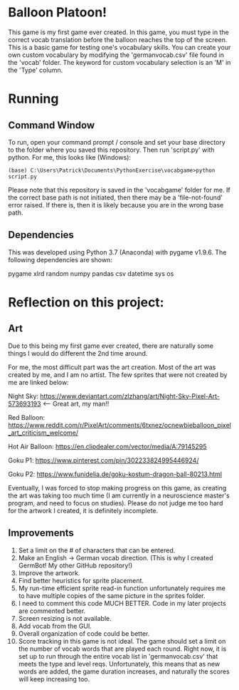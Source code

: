 # Balloon Platoon!  

This game is my first game ever created. In this game, you must type in the correct vocab translation before the balloon reaches the top of the screen. This is a basic game for testing one's vocabulary skills.  You can create your own custom vocabulary by modifying the 'germanvocab.csv' file found in the 'vocab' folder.  The keyword for custom vocabulary selection is an 'M' in the 'Type' column.

# Running
## Command Window
To run, open your command prompt / console and set your base directory to the folder where you saved this repository.  Then run 'script.py' with python. For me, this looks like (Windows):
```
(base) C:\Users\Patrick\Documents\PythonExercise\vocabgame>python script.py
```
Please note that this repository is saved in the 'vocabgame' folder for me.  If the correct base path is not initiated, then there may be a 'file-not-found' error raised.  If there is, then it is likely because you are in the wrong base path.

## Dependencies
This was developed using Python 3.7 (Anaconda) with pygame v1.9.6. The following dependencies are shown:

pygame
xlrd
random
numpy
pandas
csv
datetime
sys
os


# Reflection on this project:
## Art

Due to this being my first game ever created, there are naturally some things I would do different the 2nd time around. 

For me, the most difficult part was the art creation.  Most of the art was created by me, and I am no artist. The few sprites that were not created by me are linked below:

Night Sky: https://www.deviantart.com/zlzhang/art/Night-Sky-Pixel-Art-573693193  <-- Great art, my man!!

Red Balloon: https://www.reddit.com/r/PixelArt/comments/6txnez/ocnewbieballoon_pixel_art_criticism_welcome/

Hot Air Balloon: https://en.clipdealer.com/vector/media/A:79145295

Goku P1: https://www.pinterest.com/pin/302233824995446924/

Goku P2: https://www.funidelia.de/goku-kostum-dragon-ball-80213.html

Eventually, I was forced to stop making progress on this game, as creating the art was taking too much time (I am currently in a neuroscience master's program, and need to focus on studies). Please do not judge me too hard for the artwork I created, it is definitely incomplete. 

## Improvements
1. Set a limit on the # of characters that can be entered.
2. Make an English -> German vocab direction.  (This is why I created GermBot! My other GitHub repository!)
3. Improve the artwork.
4. Find better heuristics for sprite placement.
5. My run-time efficient sprite read-in function unfortunately requires me to have multiple copies of the same picture in the sprites folder.
6. I need to comment this code MUCH BETTER. Code in my later projects are commented better.
7. Screen resizing is not available.
8. Add vocab from the GUI.
9. Overall organization of code could be better.
10. Score tracking in this game is not ideal. The game should set a limit on the number of vocab words that are played each round. Right now, it is set up to run through the entire vocab list in 'germanvocab.csv' that meets the type and level reqs. Unfortunately, this means that as new words are added, the game duration increases, and naturally the scores will keep increasing too.  







